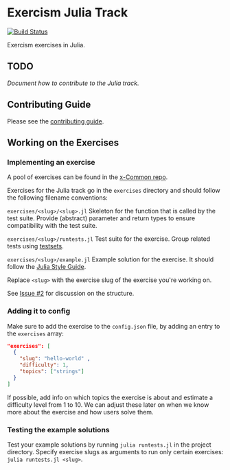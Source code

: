 # Exercism Julia Track
[![Build Status](https://travis-ci.org/exercism/xjulia.svg?branch=master)](https://travis-ci.org/exercism/xjulia)

Exercism exercises in Julia.

## TODO

_Document how to contribute to the Julia track._

## Contributing Guide

Please see the [contributing guide](https://github.com/exercism/x-common/blob/master/CONTRIBUTING.md).

## Working on the Exercises

### Implementing an exercise

A pool of exercises can be found in the [x-Common repo](https://github.com/exercism/x-common).

Exercises for the Julia track go in the `exercises` directory and should follow the following filename conventions:

`exercises/<slug>/<slug>.jl` Skeleton for the function that is called by the test suite. Provide (abstract) parameter and return types to ensure compatibility with the test suite.

`exercises/<slug>/runtests.jl` Test suite for the exercise. Group related tests using [testsets](http://docs.julialang.org/en/release-0.5/stdlib/test/#working-with-test-sets).

`exercises/<slug>/example.jl` Example solution for the exercise. It should follow the [Julia Style Guide](http://docs.julialang.org/en/release-0.5/manual/style-guide/).

Replace `<slug>` with the exercise slug of the exercise you're working on.

See [Issue #2](https://github.com/exercism/xjulia/issues/2) for discussion on the structure.

### Adding it to config

Make sure to add the exercise to the `config.json` file, by adding an entry to the `exercises` array:
```json
"exercises": [
  {
    "slug": "hello-world" ,
    "difficulty": 1,
    "topics": ["strings"]
  }
]
```
If possible, add info on which topics the exercise is about and estimate a difficulty level from 1 to 10. We can adjust these later on when we know more about the exercise and how users solve them.

### Testing the example solutions
Test your example solutions by running `julia runtests.jl` in the project directory. Specify exercise slugs as arguments to run only certain exercises: `julia runtests.jl <slug>`.
